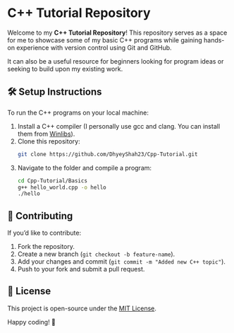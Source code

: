 # C++ Tutorial Repository

Welcome to my **C++ Tutorial Repository**! This repository serves as a space for me to showcase some of my basic C++ programs while gaining hands-on experience with version control using Git and GitHub.

It can also be a useful resource for beginners looking for program ideas or seeking to build upon my existing work.

## 🛠 Setup Instructions
To run the C++ programs on your local machine:
1. Install a C++ compiler (I personally use gcc and clang. You can install them from [Winlibs](https://winlibs.com)).
2. Clone this repository:
   ```sh
   git clone https://github.com/DhyeyShah23/Cpp-Tutorial.git
   ```
3. Navigate to the folder and compile a program:
   ```sh
   cd Cpp-Tutorial/Basics
   g++ hello_world.cpp -o hello
   ./hello
   ```

## 🤝 Contributing
If you’d like to contribute:
1. Fork the repository.
2. Create a new branch (`git checkout -b feature-name`).
3. Add your changes and commit (`git commit -m "Added new C++ topic"`).
4. Push to your fork and submit a pull request.

## 📜 License
This project is open-source under the [MIT License](LICENSE).

Happy coding! 🚀